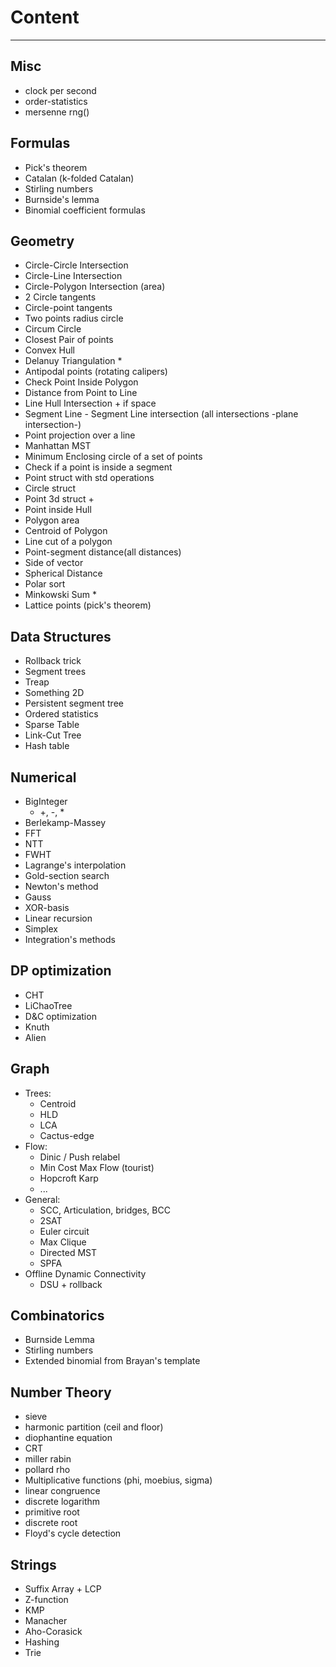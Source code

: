 # Content
---

## Misc
- clock per second
- order-statistics
- mersenne rng() 

## Formulas 
- Pick's theorem
- Catalan (k-folded Catalan)
- Stirling numbers 
- Burnside's lemma
- Binomial coefficient formulas

## Geometry
- Circle-Circle Intersection
- Circle-Line Intersection
- Circle-Polygon Intersection (area)
- 2 Circle tangents
- Circle-point tangents
- Two points radius circle
- Circum Circle
- Closest Pair of points
- Convex Hull
- Delanuy Triangulation * 
- Antipodal points (rotating calipers)
- Check Point Inside Polygon
- Distance from Point to Line
- Line Hull Intersection + if space
- Segment Line - Segment Line intersection (all intersections -plane intersection-)
- Point projection over a line
- Manhattan MST
- Minimum Enclosing circle of a set of points
- Check if a point is inside a segment
- Point struct with std operations
- Circle struct
- Point 3d struct +
- Point inside Hull 
- Polygon area
- Centroid of Polygon
- Line cut of a polygon
- Point-segment distance(all distances)
- Side of vector
- Spherical Distance
- Polar sort
- Minkowski Sum * 
- Lattice points (pick's theorem)


## Data Structures
- Rollback trick
- Segment trees
- Treap
- Something 2D
- Persistent segment tree
- Ordered statistics
- Sparse Table
- Link-Cut Tree
- Hash table

## Numerical
- BigInteger
    - +, -, *
- Berlekamp-Massey
- FFT
- NTT
- FWHT
- Lagrange's interpolation
- Gold-section search
- Newton's method
- Gauss
- XOR-basis
- Linear recursion 
- Simplex
- Integration's methods

## DP optimization
- CHT
- LiChaoTree
- D&C optimization
- Knuth
- Alien

## Graph
- Trees:
    - Centroid
    - HLD 
    - LCA
    - Cactus-edge
- Flow:
    - Dinic / Push relabel
    - Min Cost Max Flow (tourist)
    - Hopcroft Karp
    - ...
- General:
    - SCC, Articulation, bridges, BCC
    - 2SAT
    - Euler circuit
    - Max Clique 
    - Directed MST
    - SPFA
- Offline Dynamic Connectivity 
    - DSU + rollback

## Combinatorics
- Burnside Lemma
- Stirling numbers 
- Extended binomial from Brayan's template 

## Number Theory
- sieve
- harmonic partition (ceil and floor)
- diophantine equation
- CRT
- miller rabin
- pollard rho
- Multiplicative functions (phi, moebius, sigma)
- linear congruence
- discrete logarithm
- primitive root
- discrete root
- Floyd's cycle detection

## Strings
- Suffix Array + LCP
- Z-function
- KMP
- Manacher
- Aho-Corasick
- Hashing
- Trie 
